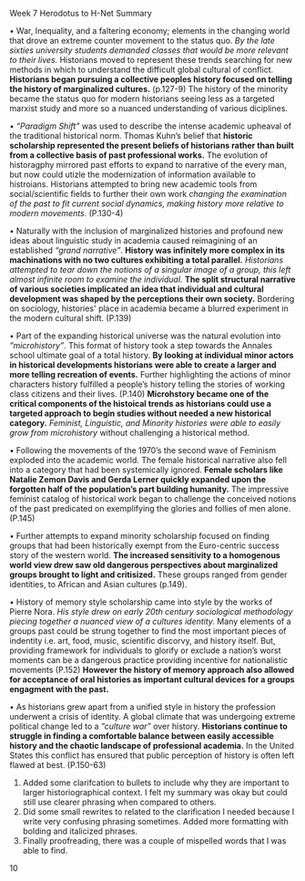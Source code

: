 Week 7
Herodotus to H-Net Summary 

•	War, Inequality, and a faltering economy; elements in the changing world that drove an extreme counter movement to the status quo. *By the late sixties university students demanded classes that would be more relevant to their lives.* Historians moved to represent these trends searching for new methods in which to understand the difficult global cultural of conflict. **Historians began pursuing a collective peoples history focused on telling the history of marginalized cultures.** (p.127-9) The history of the minority became the status quo for modern historians seeing less as a targeted marxist study and more so a nuanced understanding of various diciplines.

•	*“Paradigm Shift”* was used to describe the intense academic upheaval of the traditional historical norm. Thomas Kuhn’s belief that **historic scholarship represented the present beliefs of historians rather than built from a collective basis of past professional works.** The evolution of historagphy mirrored past efforts to expand to narrative of the every man, but now could utizle the modernization of information available to histroians. Historians attempted to bring new academic tools from social/scientific fields to further their own work *changing the examination of the past to fit current social dynamics, making history more relative to modern movements.* (P.130-4)

•	Naturally with the inclusion of marginalized histories and profound new ideas about linguistic study in academia caused reimagining of an established *“grand narrative”*. **History was infinitely more complex in its machinations with no two cultures exhibiting a total parallel.** *Historians attempted to tear down the notions of a singular image of a group, this left almost infinite room to examine the individual.* **The split structural narrative of various societies implicated an idea that individual and cultural development was shaped by the perceptions their own society.** Bordering on sociology, histories' place in academia became a blurred experiment in the modern cultural shift. (P.139)

•	Part of the expanding historical universe was the natural evolution into *”microhistory”*. This format of history took a step towards the Annales school ultimate goal of a total history. **By looking at individual minor actors in historical developments historians were able to create a larger and more telling recreation of events.** Further highlighting the actions of minor characters history fulfilled a people’s history telling the stories of working class citizens and their lives. (P.140) **Microhstory became one of the critical components of the histoical trends as historians could use a targeted approach to begin studies without needed a new historical category.** *Feminist, Linguistic, and Minority histories were able to easily grow from microhistory* without challenging a historical method. 

•	Following the movements of the 1970’s the second wave of Feminism exploded into the academic world. The female historical narrative also fell into a category that had been systemically ignored. **Female scholars like Natalie Zemon Davis and Gerda Lerner quickly expanded upon the forgotten half of the population’s part building humanity.** The impressive feminist catalog of historical work began to challenge the conceived notions of the past predicated on exemplifying the glories and follies of men alone.  (P.145) 

•	Further attempts to expand minority scholarship focused on finding groups that had been historically exempt from the Euro-centric success story of the western world. **The increased sensitivity to a homogenous world view drew saw old dangerous perspectives about marginalized groups brought to light and critisized.** These groups ranged from gender identities, to African and Asian cultures (p.149). 

•	History of memory style scholarship came into style by the works of Pierre Nora. *His style drew on early 20th century sociological methodology piecing together a nuanced view of a cultures identity.* Many elements of a groups past could be strung together to find the most important pieces of indentity i.e. art, food, music, scientific discorvy, and history itself. But, providing framework for individuals to glorify or exclude a nation’s worst moments can be a dangerous practice providing incentive for nationalistic movements (P.152) **However the history of memory approach also allowed for acceptance of oral histories as important cultural devices for a groups engagment with the past.** 

•	As historians grew apart from a unified style in history the profession underwent a crisis of identity. A global climate that was undergoing extreme political change led to a *”culture war”* over history. **Historians continue to struggle in finding a comfortable balance between easily accessible history and the chaotic landscape of professional academia.** In the United States this conflict has ensured that public perception of history is often left flawed at best. (P.150-63)

1. Added some clarifcation to bullets to include why they are important to larger historiographical context. I felt my summary was okay but could still use clearer phrasing when compared to others. 
2. Did some small rewrites to related to the clarification I needed because I write very confusing phrasing sometimes. Added more formatting with bolding and italicized phrases. 
3. Finally proofreading, there was a couple of mispelled words that I was able to find. 

10
